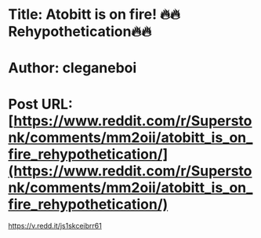 # Title: Atobitt is on fire! 🔥🔥Rehypothetication🔥🔥
# Author: cleganeboi
# Post URL: [https://www.reddit.com/r/Superstonk/comments/mm2oii/atobitt_is_on_fire_rehypothetication/](https://www.reddit.com/r/Superstonk/comments/mm2oii/atobitt_is_on_fire_rehypothetication/)


https://v.redd.it/js1skceibrr61